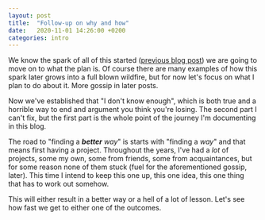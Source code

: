 ```yaml
---
layout: post
title:  "Follow-up on why and how"
date:   2020-11-01 14:26:00 +0200
categories: intro
---
```

We know the spark of all of this started ([previous blog post](prev_blog_post))
we are going to move on to what the plan is. Of course there are many examples of how
this spark later grows into a full blown wildfire, but for now let's focus on what I
plan to do about it. More gossip in later posts.

Now we've established that "I don't know enough", which is both true and a horrible way
to end and argument you think you're losing. The second part I can't fix, but the first
part is the whole point of the journey I'm documenting in this blog.

The road to "finding a ***better*** *way*" is starts with "finding a *way*" and that
means first having a project. Throughout the years, I've had a *lot* of projects, some
my own, some from friends, some from acquaintances, but for some reason none of them
stuck (fuel for the aforementioned gossip, later). This time I intend to keep this one
up, this one idea, this one thing that has to work out somehow.

This will either result in a better way or a hell of a lot of lesson. Let's see how fast
we get to either one of the outcomes.